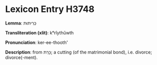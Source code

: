 # Lexicon Entry H3748

**Lemma**: כְּרִיתוּת

**Transliteration (xlit)**: kᵉrîythûwth

**Pronunciation**: ker-ee-thooth'

**Description**:
from כָּרַת; a cutting (of the matrimonial bond), i.e. divorce; divorce(-ment).
